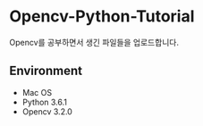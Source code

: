 # Opencv-Python-Tutorial

Opencv를 공부하면서 생긴 파일들을 업로드합니다.

## Environment

* Mac OS
* Python 3.6.1
* Opencv 3.2.0

